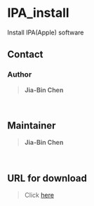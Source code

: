 # IPA_install
Install IPA(Apple) software

## Contact
### Author
> **Jia-Bin Chen**
<br>

## Maintainer
> **Jia-Bin Chen**
<br>

## URL for download
> Click [here](itms-services://?action=download-manifest&url=https://raw.githubusercontent.com/johnlcd/IPA_install/master/install.plist)
